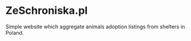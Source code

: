 # ZeSchroniska.pl

Simple website which aggregate animals adoption listings from shelters in Poland.
